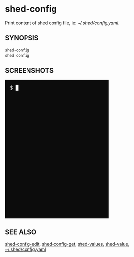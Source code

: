 # shed-config

Print content of shed config file, ie: _~/.shed/config.yaml_.

## SYNOPSIS

```bash
shed-config
shed config
```

## SCREENSHOTS

![shed-config](shed-config.gif "shed-config")

## SEE ALSO

[shed-config-edit](shed-config-edit.md), [shed-config-get](shed-config-get.md), [shed-values](shed-values.md), [shed-value](shed-value.md), [~/.shed/config.yaml](file-shed-config.yaml.md)
